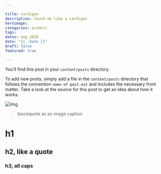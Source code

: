 ```yaml
---

title: cardigan
description: found me like a cardigan
heroimage: 
categories: product
tags: 
dates: aug 2020
date: "{{ .Date }}"
draft: false
featured: true

---
```




You’ll find this post in your `content/posts` directory.



To add new posts, simply add a file in the `content/posts` directory that follows the convention `name-of-post.ext` and includes the necessary front matter. Take a look at the source for this post to get an idea about how it works.




![img](/images/klcircle.png)

> blockquote as an image caption



# h1 

## h2, like a quote

### h3, all caps